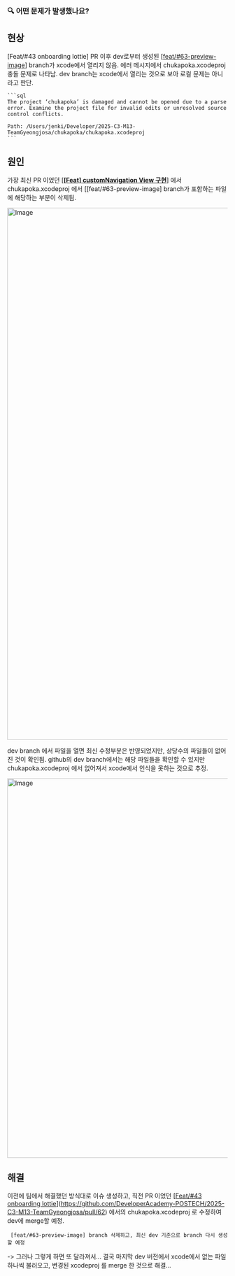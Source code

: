 ### 🔍 어떤 문제가 발생했나요?

## 현상
[Feat/#43 onboarding lottie] PR 이후 dev로부터 생성된 [[feat/#63-preview-image](https://github.com/DeveloperAcademy-POSTECH/2025-C3-M13-TeamGyeongjosa/tree/feat/%2363-preview-image)] branch가 xcode에서 열리지 않음. 에러 메시지에서 chukapoka.xcodeproj 충돌 문제로 나타남. dev branch는 xcode에서 열리는 것으로 보아 로컬 문제는 아니라고 판단.
    
    ```sql
    The project ‘chukapoka’ is damaged and cannot be opened due to a parse error. Examine the project file for invalid edits or unresolved source control conflicts.
    
    Path: /Users/jenki/Developer/2025-C3-M13-TeamGyeongjosa/chukapoka/chukapoka.xcodeproj
    ```
    


## 원인
    
 가장 최신 PR 이었던 [**[[Feat] customNavigation View 구현](https://github.com/DeveloperAcademy-POSTECH/2025-C3-M13-TeamGyeongjosa/pull/64)**] 에서 chukapoka.xcodeproj 에서  [[feat/#63-preview-image] branch가 포함하는 파일에 해당하는 부분이 삭제됨.

<img width="1217" alt="Image" src="https://github.com/user-attachments/assets/8c17c391-16f5-4058-9e7f-4c4407477e06" />

    
 dev branch 에서 파일을 열면 최신 수정부분은 반영되었지만, 상당수의 파일들이 없어진 것이 확인됨. github의 dev branch에서는 해당 파일들을 확인할 수 있지만 chukapoka.xcodeproj 에서 없어져서 xcode에서 인식을 못하는 것으로 추정. 
    
  
<img width="868" alt="Image" src="https://github.com/user-attachments/assets/c96a8db7-48b6-4dfc-955d-76fa8d1e5ce4" />

## 해결
    
 이전에 팀에서 해결했던 방식대로 이슈 생성하고, 직전 PR 이었던 [[Feat/#43 onboarding lottie](https://github.com/DeveloperAcademy-POSTECH/2025-C3-M13-TeamGyeongjosa/pull/62)](https://github.com/DeveloperAcademy-POSTECH/2025-C3-M13-TeamGyeongjosa/pull/62) 에서의  chukapoka.xcodeproj 로 수정하여 dev에 merge할 예정.
    
     [feat/#63-preview-image] branch 삭제하고, 최신 dev 기준으로 branch 다시 생성할 예정

-> 그러나 그렇게 하면 또 달라져서... 결국 마지막 dev 버전에서 xcode에서 없는 파일 하나씩 불러오고, 변경된 xcodeproj 를 merge 한 것으로 해결... 